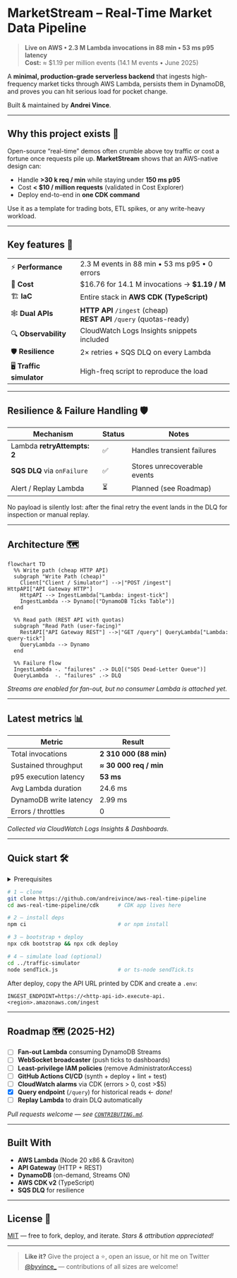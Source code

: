 # MarketStream – Real-Time Market Data Pipeline

> **Live on AWS • 2.3 M Lambda invocations in 88 min • 53 ms p95 latency**  
> **Cost:** ≈ \$1.19 per million events (14.1 M events • June 2025)

A **minimal, production-grade serverless backend** that ingests high-frequency market ticks through AWS Lambda, persists them in DynamoDB, and proves you can hit serious load for pocket change.

Built & maintained by **Andrei Vince**.

---

## Why this project exists 🚀

Open-source “real-time” demos often crumble above toy traffic or cost a fortune once requests pile up. **MarketStream** shows that an AWS-native design can:

* Handle **>30 k req / min** while staying under **150 ms p95**
* Cost **\< \$10 / million requests** (validated in Cost Explorer)
* Deploy end-to-end in **one CDK command**

Use it as a template for trading bots, ETL spikes, or any write-heavy workload.

---

## Key features 🔑

| | |
|---|---|
| ⚡ **Performance** | 2.3 M events in 88 min • 53 ms p95 • 0 errors |
| 💸 **Cost** | \$16.76 for 14.1 M invocations → **\$1.19 / M** |
| 🏗️ **IaC** | Entire stack in **AWS CDK (TypeScript)** |
| 🕸️ **Dual APIs** | **HTTP API** `/ingest` (cheap)<br>**REST API** `/query` (quotas-ready) |
| 🔍 **Observability** | CloudWatch Logs Insights snippets included |
| 🛡️ **Resilience** | 2× retries + SQS DLQ on every Lambda |
| 🖥️ **Traffic simulator** | High-freq script to reproduce the load |

---

## Resilience & Failure Handling 🛡️

| Mechanism | Status | Notes |
|-----------|--------|-------|
| Lambda **retryAttempts: 2** | ✅ | Handles transient failures |
| **SQS DLQ** via `onFailure` | ✅ | Stores unrecoverable events |
| Alert / Replay Lambda | ⏳ | Planned (see Roadmap) |

No payload is silently lost: after the final retry the event lands in the DLQ for inspection or manual replay.

---

## Architecture 🗺️

```mermaid
flowchart TD
  %% Write path (cheap HTTP API)
  subgraph "Write Path (cheap)"
    Client["Client / Simulator"] -->|"POST /ingest"| HttpAPI["API Gateway HTTP"]
    HttpAPI --> IngestLambda["Lambda: ingest‑tick"]
    IngestLambda --> Dynamo[("DynamoDB Ticks Table")]
  end

  %% Read path (REST API with quotas)
  subgraph "Read Path (user‑facing)"
    RestAPI["API Gateway REST"] -->|"GET /query"| QueryLambda["Lambda: query‑tick"]
    QueryLambda --> Dynamo
  end

  %% Failure flow
  IngestLambda -. "failures" .-> DLQ[("SQS Dead‑Letter Queue")]
  QueryLambda  -. "failures" .-> DLQ
````

*Streams are enabled for fan-out, but no consumer Lambda is attached yet.*

---

## Latest metrics 📊

| Metric                 | Result                 |
| ---------------------- | ---------------------- |
| Total invocations      | **2 310 000 (88 min)** |
| Sustained throughput   | **≈ 30 000 req / min** |
| p95 execution latency  | **53 ms**              |
| Avg Lambda duration    | 24.6 ms                |
| DynamoDB write latency | 2.99 ms                |
| Errors / throttles     | 0                      |

*Collected via CloudWatch Logs Insights & Dashboards.*

---

## Quick start 🛠️

<details>
<summary>Prerequisites</summary>

* Node 18+ & npm
* AWS CLI configured (default profile)
* **AWS CDK v2** → `npm i -g aws-cdk`

</details>

```bash
# 1 – clone
git clone https://github.com/andreivince/aws-real-time-pipeline
cd aws-real-time-pipeline/cdk      # CDK app lives here

# 2 – install deps
npm ci                             # or npm install

# 3 – bootstrap + deploy
npx cdk bootstrap && npx cdk deploy

# 4 – simulate load (optional)
cd ../traffic-simulator
node sendTick.js                   # or ts-node sendTick.ts
```

After deploy, copy the API URL printed by CDK and create a `.env`:

```dotenv
INGEST_ENDPOINT=https://<http-api-id>.execute-api.<region>.amazonaws.com/ingest
```

---

## Roadmap 🗺️ (2025-H2)

* [ ] **Fan-out Lambda** consuming DynamoDB Streams
* [ ] **WebSocket broadcaster** (push ticks to dashboards)
* [ ] **Least-privilege IAM policies** (remove AdministratorAccess)
* [ ] **GitHub Actions CI/CD** (synth + deploy + lint + test)
* [ ] **CloudWatch alarms** via CDK (errors > 0, cost >\$5)
* [x] **Query endpoint** (`/query`) for historical reads ← *done!*
* [ ] **Replay Lambda** to drain DLQ automatically

*Pull requests welcome — see [`CONTRIBUTING.md`](docs/CONTRIBUTING.md).*

---

## Built With

* **AWS Lambda** (Node 20 x86 & Graviton)
* **API Gateway** (HTTP + REST)
* **DynamoDB** (on-demand, Streams ON)
* **AWS CDK v2** (TypeScript)
* **SQS DLQ** for resilience

---

## License 📄

[MIT](./LICENSE) — free to fork, deploy, and iterate. *Stars & attribution appreciated!*

---

> **Like it?** Give the project a ⭐, open an issue, or hit me on Twitter [@byvince_](https://x.com/byvince_) — contributions of all sizes are welcome!

